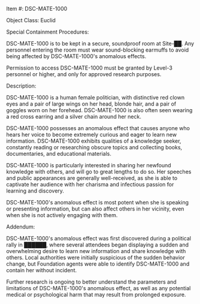 Item #: DSC-MATE-1000

Object Class: Euclid

Special Containment Procedures:

DSC-MATE-1000 is to be kept in a secure, soundproof room at Site-██. Any personnel entering the room must wear sound-blocking earmuffs to avoid being affected by DSC-MATE-1000's anomalous effects.

Permission to access DSC-MATE-1000 must be granted by Level-3 personnel or higher, and only for approved research purposes.

Description:

DSC-MATE-1000 is a human female politician, with distinctive red clown eyes and a pair of large wings on her head, blonde hair, and a pair of goggles worn on her forehead. DSC-MATE-1000 is also often seen wearing a red cross earring and a silver chain around her neck.

DSC-MATE-1000 possesses an anomalous effect that causes anyone who hears her voice to become extremely curious and eager to learn new information. DSC-MATE-1000 exhibits qualities of a knowledge seeker, constantly reading or researching obscure topics and collecting books, documentaries, and educational materials.

DSC-MATE-1000 is particularly interested in sharing her newfound knowledge with others, and will go to great lengths to do so. Her speeches and public appearances are generally well-received, as she is able to captivate her audience with her charisma and infectious passion for learning and discovery.

DSC-MATE-1000's anomalous effect is most potent when she is speaking or presenting information, but can also affect others in her vicinity, even when she is not actively engaging with them.

Addendum:

DSC-MATE-1000's anomalous effect was first discovered during a political rally in ██████, where several attendees began displaying a sudden and overwhelming desire to learn new information and share knowledge with others. Local authorities were initially suspicious of the sudden behavior change, but Foundation agents were able to identify DSC-MATE-1000 and contain her without incident.

Further research is ongoing to better understand the parameters and limitations of DSC-MATE-1000's anomalous effect, as well as any potential medical or psychological harm that may result from prolonged exposure.